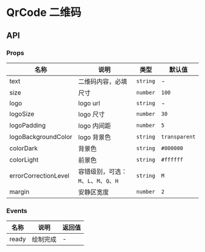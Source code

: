 # QrCode 二维码

## API

### Props

| 名称                   | 说明                          | 类型       | 默认值           |
|----------------------|-----------------------------|----------|---------------|
| text                 | 二维码内容，必填                    | `string` | -             |
| size                 | 尺寸                          | `number` | `100`         |
| logo                 | logo url                    | `string` | -             |
| logoSize             | logo 尺寸                     | `number` | `30`          |
| logoPadding          | logo 内间距                    | `number` | `5`           |
| logoBackgroundColor  | logo 背景色                    | `string` | `transparent` |
| colorDark            | 背景色                         | `string` | `#000000`     |
| colorLight           | 前景色                         | `string` | `#ffffff`     |
| errorCorrectionLevel | 容错级别，可选：`M`、`L`、`M`、`Q`、`H` | `string` | `M`           |
| margin               | 安静区宽度                       | `number` | `2`           |

### Events

| 名称    | 说明   | 返回值 |
|-------|------|-----|
| ready | 绘制完成 | -   |
